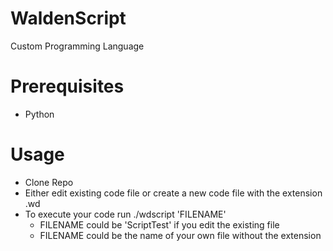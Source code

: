# WaldenScript
Custom Programming Language

# Prerequisites
- Python

# Usage
- Clone Repo
- Either edit existing code file or create a new code file with the extension .wd
- To execute your code run ./wdscript 'FILENAME'
    - FILENAME could be 'ScriptTest' if you edit the existing file
    - FILENAME could be the name of your own file without the extension

